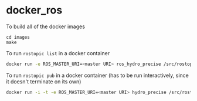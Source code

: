 # docker_ros

To build all of the docker images
```
cd images
make
```

To run `rostopic list` in a docker container
```bash
docker run -e ROS_MASTER_URI=<master URI> ros_hydro_precise /src/rostopic list
```

To run `rostopic pub` in a docker container (has to be run interactively, since it doesn't terminate
on its own)
```bash
docker run -i -t -e ROS_MASTER_URI=<master URI> hydro_precise /src/rostopic pub foo std_msgs/String hi
```